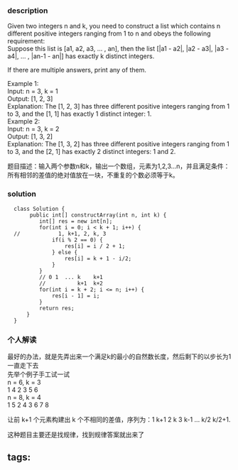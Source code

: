 ### description    
  Given two integers n and k, you need to construct a list which contains n different positive integers ranging from 1 to n and obeys the following requirement:   
  Suppose this list is [a1, a2, a3, ... , an], then the list [|a1 - a2|, |a2 - a3|, |a3 - a4|, ... , |an-1 - an|] has exactly k distinct integers.  
    
  If there are multiple answers, print any of them.  
    
  Example 1:  
  Input: n = 3, k = 1  
  Output: [1, 2, 3]  
  Explanation: The [1, 2, 3] has three different positive integers ranging from 1 to 3, and the [1, 1] has exactly 1 distinct integer: 1.  
  Example 2:  
  Input: n = 3, k = 2  
  Output: [1, 3, 2]  
  Explanation: The [1, 3, 2] has three different positive integers ranging from 1 to 3, and the [2, 1] has exactly 2 distinct integers: 1 and 2.  
    
  题目描述：输入两个参数n和k，输出一个数组，元素为1,2,3...n，并且满足条件：所有相邻的差值的绝对值放在一块，不重复的个数必须等于k。  
### solution    
```    
  class Solution {  
       public int[] constructArray(int n, int k) {  
          int[] res = new int[n];  
          for(int i = 0; i < k + 1; i++) {  
  //            1, k+1, 2, k, 3  
              if(i % 2 == 0) {  
                  res[i] = i / 2 + 1;  
              } else {  
                  res[i] = k + 1 - i/2;  
              }  
          }  
          // 0 1  ... k    k+1  
          //          k+1  k+2  
          for(int i = k + 2; i <= n; i++) {  
              res[i - 1] = i;  
          }  
          return res;  
      }  
  }  
```    
    
### 个人解读    
  最好的办法，就是先弄出来一个满足k的最小的自然数长度，然后剩下的以步长为1一直走下去  
  先举个例子手工试一试  
  n = 6, k = 3  
  1 4 2 3 5 6  
  n = 8, k = 4  
  1 5 2 4 3 6 7 8  
    
  让前 k+1 个元素构建出 k 个不相同的差值，序列为：1 k+1 2 k 3 k-1 ... k/2 k/2+1.  
    
  这种题目主要还是找规律，找到规律答案就出来了  
    
tags:    
  -     

